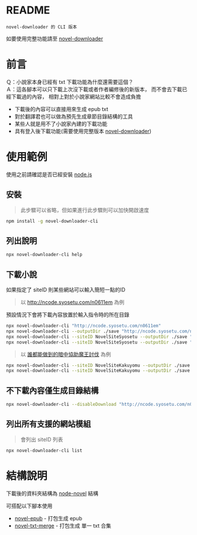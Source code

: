 # README

    novel-downloader 的 CLI 版本

如要使用完整功能請至 [novel-downloader](https://www.npmjs.com/package/novel-downloader)

# 前言

Ｑ：小說家本身已經有 txt 下載功能為什麼還需要這個？  
Ａ：這各腳本可以只下載上次沒下載或者作者編修後的新版本，
而不會去下載已經下載過的內容，
相對上對於小說家網站比較不會造成負擔

- 下載後的內容可以直接用來生成 epub txt
- 對於翻譯君也可以做為預先生成章節目錄結構的工具
- 某些人就是用不了小說家內建的下載功能
- 具有登入後下載功能(需要使用完整版本 [novel-downloader](https://www.npmjs.com/package/novel-downloader))

# 使用範例

使用之前請確認是否已經安裝 [node.js](https://nodejs.org/zh-cn/)

## 安裝

> 此步驟可以省略，但如果進行此步驟則可以加快開啟速度

```bash
npm install -g novel-downloader-cli
```

## 列出說明

```bash
npx novel-downloader-cli help
```

## 下載小說

如果指定了 siteID 則某些網站可以輸入簡短一點的ID

> 以 http://ncode.syosetu.com/n0611em 為例

預設情況下會將下載內容放置於輸入指令時的所在目錄

```bash
npx novel-downloader-cli "http://ncode.syosetu.com/n0611em"
npx novel-downloader-cli --outputDir ./save "http://ncode.syosetu.com/n0611em"
npx novel-downloader-cli --siteID NovelSiteSyosetu --outputDir ./save "http://ncode.syosetu.com/n0611em"
npx novel-downloader-cli --siteID NovelSiteSyosetu --outputDir ./save "n0611em"
```

> 以 [誰都能做到的暗中協助魔王討伐](https://kakuyomu.jp/works/1177354054880238351) 為例

```bash
npx novel-downloader-cli --siteID NovelSiteKakuyomu --outputDir ./save "https://kakuyomu.jp/works/1177354054880238351"
npx novel-downloader-cli --siteID NovelSiteKakuyomu --outputDir ./save "1177354054880238351"
```

## 不下載內容僅生成目錄結構

```bash
npx novel-downloader-cli --disableDownload "http://ncode.syosetu.com/n0611em"
```

## 列出所有支援的網站模組

> 會列出 siteID 列表

```bash
npx novel-downloader-cli list
```

# 結構說明

下載後的資料夾結構為 [node-novel](https://www.npmjs.com/search?q=keywords:node-novel) 結構

可搭配以下腳本使用
- [novel-epub](https://www.npmjs.com/package/novel-epub) - 打包生成 epub
- [novel-txt-merge](https://www.npmjs.com/package/novel-txt-merge) - 打包生成 單一 txt 合集

